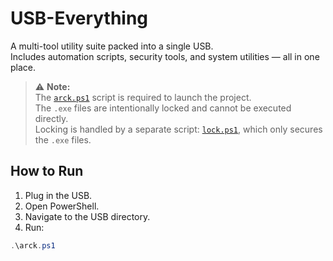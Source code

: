 # USB-Everything

A multi-tool utility suite packed into a single USB.  
Includes automation scripts, security tools, and system utilities — all in one place.

> ⚠️ **Note:**  
The [`arck.ps1`](./arck.ps1) script is required to launch the project.  
The `.exe` files are intentionally locked and cannot be executed directly.  
Locking is handled by a separate script: [`lock.ps1`](./lock.ps1), which only secures the `.exe` files.

## How to Run

1. Plug in the USB.
2. Open PowerShell.
3. Navigate to the USB directory.
4. Run:

```powershell
.\arck.ps1
